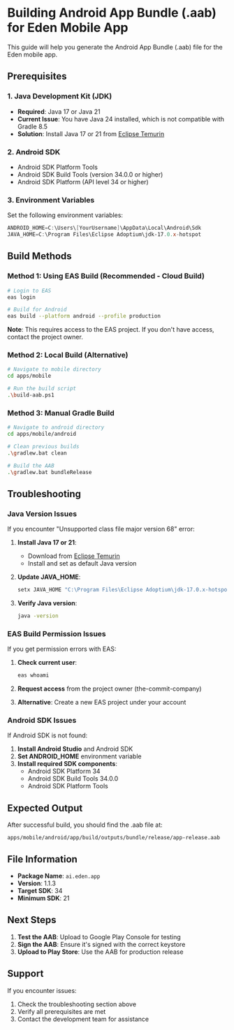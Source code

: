 # Building Android App Bundle (.aab) for Eden Mobile App

This guide will help you generate the Android App Bundle (.aab) file for the Eden mobile app.

## Prerequisites

### 1. Java Development Kit (JDK)
- **Required**: Java 17 or Java 21
- **Current Issue**: You have Java 24 installed, which is not compatible with Gradle 8.5
- **Solution**: Install Java 17 or 21 from [Eclipse Temurin](https://adoptium.net/temurin/releases/)

### 2. Android SDK
- Android SDK Platform Tools
- Android SDK Build Tools (version 34.0.0 or higher)
- Android SDK Platform (API level 34 or higher)

### 3. Environment Variables
Set the following environment variables:
```powershell
ANDROID_HOME=C:\Users\[YourUsername]\AppData\Local\Android\Sdk
JAVA_HOME=C:\Program Files\Eclipse Adoptium\jdk-17.0.x-hotspot
```

## Build Methods

### Method 1: Using EAS Build (Recommended - Cloud Build)
```bash
# Login to EAS
eas login

# Build for Android
eas build --platform android --profile production
```

**Note**: This requires access to the EAS project. If you don't have access, contact the project owner.

### Method 2: Local Build (Alternative)
```bash
# Navigate to mobile directory
cd apps/mobile

# Run the build script
.\build-aab.ps1
```

### Method 3: Manual Gradle Build
```bash
# Navigate to android directory
cd apps/mobile/android

# Clean previous builds
.\gradlew.bat clean

# Build the AAB
.\gradlew.bat bundleRelease
```

## Troubleshooting

### Java Version Issues
If you encounter "Unsupported class file major version 68" error:

1. **Install Java 17 or 21**:
   - Download from [Eclipse Temurin](https://adoptium.net/temurin/releases/)
   - Install and set as default Java version

2. **Update JAVA_HOME**:
   ```powershell
   setx JAVA_HOME "C:\Program Files\Eclipse Adoptium\jdk-17.0.x-hotspot"
   ```

3. **Verify Java version**:
   ```bash
   java -version
   ```

### EAS Build Permission Issues
If you get permission errors with EAS:

1. **Check current user**:
   ```bash
   eas whoami
   ```

2. **Request access** from the project owner (the-commit-company)

3. **Alternative**: Create a new EAS project under your account

### Android SDK Issues
If Android SDK is not found:

1. **Install Android Studio** and Android SDK
2. **Set ANDROID_HOME** environment variable
3. **Install required SDK components**:
   - Android SDK Platform 34
   - Android SDK Build Tools 34.0.0
   - Android SDK Platform Tools

## Expected Output

After successful build, you should find the .aab file at:
```
apps/mobile/android/app/build/outputs/bundle/release/app-release.aab
```

## File Information
- **Package Name**: `ai.eden.app`
- **Version**: 1.1.3
- **Target SDK**: 34
- **Minimum SDK**: 21

## Next Steps

1. **Test the AAB**: Upload to Google Play Console for testing
2. **Sign the AAB**: Ensure it's signed with the correct keystore
3. **Upload to Play Store**: Use the AAB for production release

## Support

If you encounter issues:
1. Check the troubleshooting section above
2. Verify all prerequisites are met
3. Contact the development team for assistance
